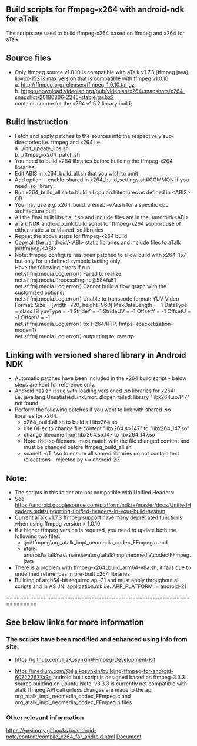 ## Build scripts for ffmpeg-x264 with android-ndk for aTalk
The scripts are used to build ffmpeg-x264 based on ffmpeg and x264 for aTalk

## Source files
* Only ffmpeg source v1.0.10 is compatible with aTalk v1.7.3 (ffmpeg.java);
  libvpx-152 is max version that is compatible with ffmpeg v1.0.10<br/>
  a. http://ffmpeg.org/releases/ffmpeg-1.0.10.tar.gz<br/>
  b. https://download.videolan.org/pub/videolan/x264/snapshots/x264-snapshot-20180806-2245-stable.tar.bz2<br/>
     contains source for the x264 v1.5.2 library build; 

## Build instruction
* Fetch and apply patches to the sources into the respectively sub-directories i.e. ffmpeg and x264 i.e.<br/>
  a. ./init_update_libs.sh<br/>
  b. ./ffmpeg-x264_patch.sh
* You need to build x264 libraries before building the ffmpeg-x264 libraries
* Edit ABIS in x264_build_all.sh that you wish to omit 
* Add option --enable-shared in x264_build_settings.sh#COMMON if you need .so library .
* Run x264_build_all.sh to build all cpu architectures as defined in \<ABIS> OR
* You may use e.g. x264_build_aremabi-v7a.sh for a specific cpu architecture built
* All the final built libs *.a, *.so and include files are in the ./android/\<ABI>
* aTalk NDK android_x.mk build script for ffmpeg-x264 support use of either static .a or shared .so libraries
* Repeat the above steps for ffmpeg-x264 build
* Copy all the ./android/\<ABI> static libraries and include files to aTalk jni/ffmpeg/\<ABI>
* Note: ffmpeg configure has been patched to allow build with x264-157 but only for undefined symbols testing only.<br/>
  Have the following errors if run:
  <br/>net.sf.fmj.media.Log.error() Failed to realize: net.sf.fmj.media.ProcessEngine@584fa51
  <br/>net.sf.fmj.media.Log.error()   Cannot build a flow graph with the customized options:
  <br/>net.sf.fmj.media.Log.error()     Unable to transcode format: YUV Video Format: Size = [width=720, height=960] MaxDataLength = -1 DataType = class [B yuvType = -1 StrideY = -1 StrideUV = -1 OffsetY = -1 OffsetU = -1 OffsetV = -1
  <br/>net.sf.fmj.media.Log.error()       to: H264/RTP, fmtps={packetization-mode=1}
  <br/>net.sf.fmj.media.Log.error()       outputting to: raw.rtp

## Linking with versioned shared library in Android NDK
* Automatic patches have been included in the x264 build script - below steps are kept for reference only.
* Android has an issue with loading versioned .so libraries for x264:<br/>
  i.e. java.lang.UnsatisfiedLinkError: dlopen failed: library "libx264.so.147" not found
* Perform the following patches if you want to link with shared .so libraries for x264.
  - x264_build.all.sh to build all libx264.so
  - use GHex to change file content "libx264.so.147" to "libx264_147.so"
  - change filename from libx264.so.147 to libx264_147.so
  - Note: the .so filename must match with the file changed content and must be changed before ffmpeg_build_all.sh
  - scanelf -qT *.so to ensure all shared libraries do not contain text relocations - rejected by >= android-23

## Note:
* The scripts in this folder are not compatible with Unified Headers:
* See https://android.googlesource.com/platform/ndk/+/master/docs/UnifiedHeaders.md#supporting-unified-headers-in-your-build-system
* Current aTalk v1.7.3 ffmpeg support have many deprecated functions when using ffmpeg version > 1.0.10
* If a higher ffmpeg version is required, you need to update both the following two files:
  - .jni\ffmpeg\org_atalk_impl_neomedia_codec_FFmpeg.c and
  - atalk-android\aTalk\src\main\java\org\atalk\impl\neomedia\codec\FFmpeg.java
* There is a problem with ffmpeg-x264_build_arm64-v8a.sh, it fails due to undefined references in pre-built x264 libraries 
* Building of arch64-bit required api-21 and must apply throughout all scripts and in AS JNI application.mk
i.e. APP_PLATFORM := android-21

===============================================================
## See below links for more information

### The scripts have been modified and enhanced using info from site:
* https://github.com/IljaKosynkin/FFmpeg-Development-Kit

* https://medium.com/@ilja.kosynkin/building-ffmpeg-for-android-607222677a9e
android built script is designed based on ffmpeg-3.3.3 source building on ubuntu
Note: v3.3.3 is currently not compatible with atalk ffmpeg API call unless changes are made
to the api org_atalk_impl_neomedia_codec_FFmpeg.c and org_atalk_impl_neomedia_codec_FFmpeg.h files

### Other relevant information
https://yesimroy.gitbooks.io/android-note/content/compile_x264_for_android.html
[Document](https://yesimroy.gitbooks.io/android-note/content/ffmpeg_build_process.html)
